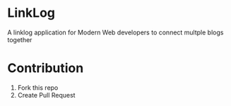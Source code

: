 # LinkLog

A linklog application for Modern Web developers to connect multple blogs together

# Contribution

1. Fork this repo
2. Create Pull Request
